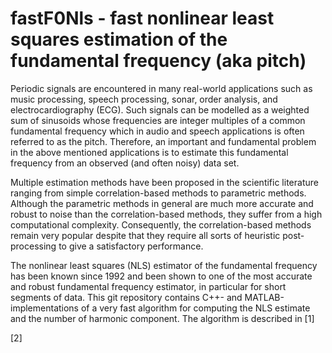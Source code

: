 # fastF0Nls - fast nonlinear least squares estimation of the fundamental frequency (aka pitch)
Periodic signals are encountered in many real-world applications such as music processing, speech processing, sonar, order analysis, and electrocardiography (ECG). Such signals can be modelled as a weighted sum of sinusoids whose frequencies are integer multiples of a common fundamental frequency which in audio and speech applications is often referred to as the pitch. Therefore, an important and fundamental problem in the above mentioned applications is to estimate this fundamental frequency from an observed (and often noisy) data set.

Multiple estimation methods have been proposed in the scientific literature ranging from simple correlation-based methods to parametric methods. Although the parametric methods in general are much more accurate and robust to noise than the correlation-based methods, they suffer from a high computational complexity. Consequently, the correlation-based methods remain very popular despite that they require all sorts of heuristic post-processing to give a satisfactory performance.

The nonlinear least squares (NLS) estimator of the fundamental frequency has been known since 1992 and been shown to one of the most accurate and robust fundamental frequency estimator, in particular for short segments of data. This git repository contains C++- and MATLAB-implementations of a very fast algorithm for computing the NLS estimate and the number of harmonic component. The algorithm is described in 
[1]

[2]
